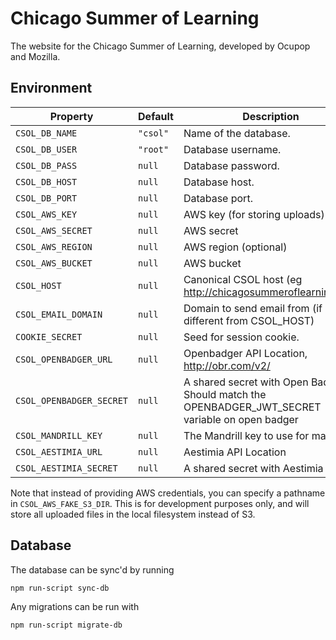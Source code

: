 # Chicago Summer of Learning

The website for the Chicago Summer of Learning, developed by Ocupop and Mozilla.

## Environment

Property            | Default  | Description
--------------------|----------|-------------------------
`CSOL_DB_NAME`      | `"csol"` | Name of the database.
`CSOL_DB_USER`      | `"root"` | Database username.
`CSOL_DB_PASS`      | `null`   | Database password.
`CSOL_DB_HOST`      | `null`   | Database host.
`CSOL_DB_PORT`      | `null`   | Database port.
`CSOL_AWS_KEY`      | `null`   | AWS key (for storing uploads)
`CSOL_AWS_SECRET`   | `null`   | AWS secret
`CSOL_AWS_REGION`   | `null`   | AWS region (optional)
`CSOL_AWS_BUCKET`   | `null`   | AWS bucket
`CSOL_HOST`         | `null`   | Canonical CSOL host (eg http://chicagosummeroflearning.org)
`CSOL_EMAIL_DOMAIN` | `null`   | Domain to send email from (if different from CSOL_HOST)
`COOKIE_SECRET`     | `null`   | Seed for session cookie.
`CSOL_OPENBADGER_URL`    | `null` | Openbadger API Location, http://obr.com/v2/
`CSOL_OPENBADGER_SECRET` | `null` | A shared secret with Open Badger. Should match the OPENBADGER_JWT_SECRET variable on open badger
`CSOL_MANDRILL_KEY` | `null` | The Mandrill key to use for mailings.
`CSOL_AESTIMIA_URL`      | `null` | Aestimia API Location
`CSOL_AESTIMIA_SECRET`   | `null` | A shared secret with Aestimia

Note that instead of providing AWS credentials, you can specify a pathname
in `CSOL_AWS_FAKE_S3_DIR`. This is for development purposes only, and
will store all uploaded files in the local filesystem instead of S3.

## Database

The database can be sync'd by running

    npm run-script sync-db

Any migrations can be run with

    npm run-script migrate-db
